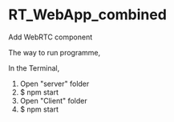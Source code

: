 # RT_WebApp_combined

Add WebRTC component

The way to run programme, 

In the Terminal, 
1. Open "server" folder
2. $ npm start
3. Open "Client" folder
4. $ npm start
